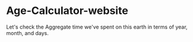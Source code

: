 # Age-Calculator-website
Let's check the Aggregate time we've spent on this earth in terms of year, month, and days.
